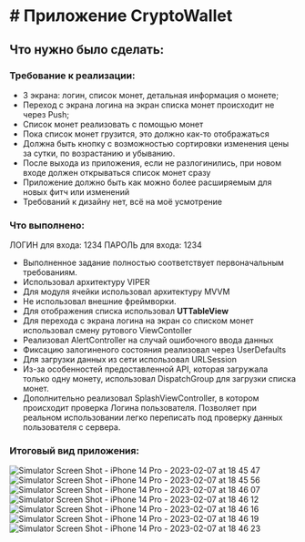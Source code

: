 # # Приложение CryptoWallet 

## Что нужно было сделать:
### Требование к реализации:
+ 3 экрана: логин, список монет, детальная информация о монете;
+ Переход с экрана логина на экран списка монет происходит не через Push;
+ Список монет реализовать с помощью монет
+ Пока список монет грузится, это должно как-то отображаться
+ Должна быть кнопку с возможностью сортировки изменения цены за сутки, по возрастанию и убыванию.
+ После выхода из приложения, если не разлогинились, при новом входе должен открываться список монет сразу
+ Приложение должно быть как можно более расширяемым для новых фитч или изменений 
+ Требований к дизайну нет, всё на моё усмотрение

### Что выполнено:
ЛОГИН для входа: 1234
ПАРОЛЬ для входа: 1234
+ Выполненное задание полностью соответствует первоначальным требованиям.
+ Использовал архитектуру VIPER
+ Для модуля ячейки использовал архитектуру MVVM
+ Не использовал внешние фреймворки. 
+ Для отображения списка использовал **UTTableView**
+ Для перехода с экрана логина на экран со списком монет использовал смену рутового ViewContoller
+ Реализовал AlertController на случай ошибочного ввода данных
+ Фиксацию залогиненого состояния реализовал через UserDefaults
+ Для загрузки данных из сети использовал URLSession
+ Из-за особенностей предоставленной API, которая загружала только одну монету, использовал DispatchGroup для загрузки списка монет.
+ Дополнительно реализовал SplashViewController, в котором происходит проверка Логина пользователя. Позволяет при реальном использовании легко переписать под проверку данных пользователя с сервера.


### Итоговый вид приложения:

![Simulator Screen Shot - iPhone 14 Pro - 2023-02-07 at 18 45 47](https://user-images.githubusercontent.com/34001634/217297097-0b3e60fe-14c1-4119-8140-a14fd86eb8f3.png)
![Simulator Screen Shot - iPhone 14 Pro - 2023-02-07 at 18 45 56](https://user-images.githubusercontent.com/34001634/217297146-61f70c95-c592-486b-bcb8-1f93de02ac17.png)
![Simulator Screen Shot - iPhone 14 Pro - 2023-02-07 at 18 46 07](https://user-images.githubusercontent.com/34001634/217297601-36d07e5e-6af4-4d92-9ccf-e267ba9fa39c.png)
![Simulator Screen Shot - iPhone 14 Pro - 2023-02-07 at 18 46 12](https://user-images.githubusercontent.com/34001634/217297638-4ef39ae5-49aa-4395-9f3d-881342abf957.png)
![Simulator Screen Shot - iPhone 14 Pro - 2023-02-07 at 18 46 16](https://user-images.githubusercontent.com/34001634/217297660-8e2e8410-e8b1-465f-bbb4-cb39676a7ea7.png)
![Simulator Screen Shot - iPhone 14 Pro - 2023-02-07 at 18 46 19](https://user-images.githubusercontent.com/34001634/217297676-097fbb93-a519-420e-86a1-192f0f79c377.png)
![Simulator Screen Shot - iPhone 14 Pro - 2023-02-07 at 18 46 23](https://user-images.githubusercontent.com/34001634/217297700-771f3cea-8304-4f61-9210-ec102f1692b2.png)
